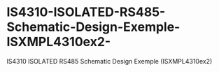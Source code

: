 # IS4310-ISOLATED-RS485-Schematic-Design-Exemple-ISXMPL4310ex2-
IS4310 ISOLATED RS485 Schematic Design Exemple (ISXMPL4310ex2)
